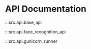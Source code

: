 # API Documentation

:::src.api.base_api

:::src.api.face_recognition_api

:::src.api.gunicorn_runner